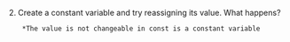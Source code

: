 2. Create a constant variable and try reassigning its value. What happens?

        *The value is not changeable in const is a constant variable